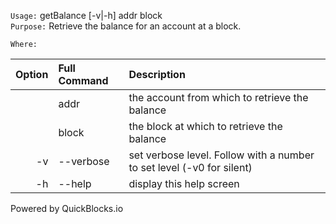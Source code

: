 
`Usage:`    getBalance [-v|-h] addr block  
`Purpose:`  Retrieve the balance for an account at a block.
             
`Where:`  

| Option | Full Command | Description |
| -------: | :------- | :------- |
|  | addr | the account from which to retrieve the balance |
|  | block | the block at which to retrieve the balance |
| -v | --verbose | set verbose level. Follow with a number to set level (-v0 for silent) |
| -h | --help | display this help screen |

  Powered by QuickBlocks.io

